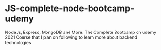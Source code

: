 # JS-complete-node-bootcamp-udemy
NodeJs, Express, MongoDB and More: The Complete Bootcamp on udemy 2021 Course that I plan on following to learn more about backend technologies
